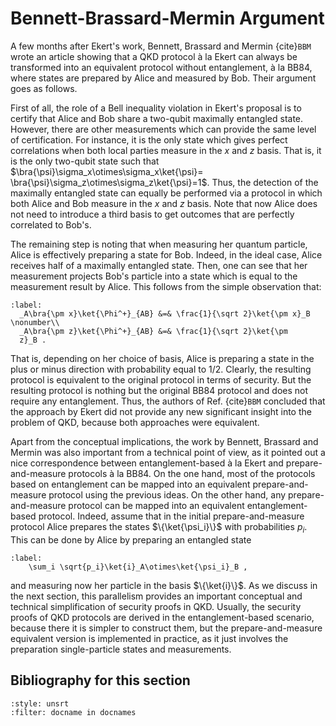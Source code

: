 
# Bennett-Brassard-Mermin Argument

A few months after Ekert's work, Bennett, Brassard and
Mermin {cite}`BBM` wrote an article showing that a QKD protocol à
la Ekert can always be transformed into an equivalent protocol
without entanglement, à la BB84, where states are prepared by
Alice and measured by Bob. Their argument goes as follows.

First of all, the role of a Bell inequality violation in Ekert's
proposal is to certify that Alice and Bob share a two-qubit
maximally entangled state. However, there are other measurements
which can provide the same level of certification. For instance,
it is the only state which gives perfect correlations when both
local parties measure in the $x$ and $z$ basis. That is, it is the
only two-qubit state such that
$\bra{\psi}\sigma_x\otimes\sigma_x\ket{\psi}=
\bra{\psi}\sigma_z\otimes\sigma_z\ket{\psi}=1$. Thus, the detection of the maximally entangled state
can equally be performed via a protocol in which
both Alice and Bob measure in the $x$ and $z$ basis. Note that now
Alice does not need to introduce a third basis to get outcomes
that are perfectly correlated to Bob's.

The remaining step is noting that when measuring her quantum
particle, Alice is effectively preparing a state for Bob. Indeed,
in the ideal case, Alice receives half of a maximally entangled
state. Then, one can see that her measurement projects Bob's
particle into a state which is equal to the measurement result by
Alice. This follows from the simple observation that:

```{math}
:label: 
  _A\bra{\pm x}\ket{\Phi^+}_{AB} &=& \frac{1}{\sqrt 2}\ket{\pm x}_B \nonumber\\
  _A\bra{\pm z}\ket{\Phi^+}_{AB} &=& \frac{1}{\sqrt 2}\ket{\pm
  z}_B .
```

That is, depending on her choice of basis, Alice is preparing a
state in the plus or minus direction with probability equal to
1/2. Clearly, the resulting protocol is equivalent to the original
protocol in terms of security. But the resulting protocol is
nothing but the original BB84 protocol and does not require any
entanglement. Thus, the authors of Ref. {cite}`BBM` concluded that
the approach by Ekert did not provide any new significant insight
into the problem of QKD, because both approaches were equivalent.

Apart from the conceptual implications, the work by Bennett,
Brassard and Mermin was also important from a technical point of
view, as it pointed out a nice correspondence between entanglement-based
à la Ekert and prepare-and-measure protocols à la BB84. On the one hand, most of
the protocols based on entanglement can be mapped into an
equivalent prepare-and-measure protocol using the previous
ideas. On the other hand,
any prepare-and-measure protocol can be mapped into an equivalent
entanglement-based protocol. Indeed, assume that in the initial
prepare-and-measure protocol Alice prepares the states
$\{\ket{\psi_i}\}$ with probabilities $p_i$. This can be done by
Alice by preparing an entangled state

```{math}
:label: 
    \sum_i \sqrt{p_i}\ket{i}_A\otimes\ket{\psi_i}_B ,
```

and measuring now her particle in the basis $\{\ket{i}\}$. 
As we discuss in the next section, this parallelism provides an
important conceptual and technical simplification of security
proofs in QKD. Usually, the security  proofs of QKD protocols are derived in the 
entanglement-based scenario, because there it is simpler to construct them, but the prepare-and-measure equivalent version is implemented in practice, as it just involves the preparation single-particle states and measurements.

## Bibliography for this section
```{bibliography}
:style: unsrt
:filter: docname in docnames
```

